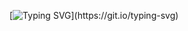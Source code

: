 [![Typing SVG](https://readme-typing-svg.herokuapp.com?font=Pixelify+Sans&weight=500&size=30&duration=2500&pause=50&color=2B4F25F2&background=000000&center=true&vCenter=true&multiline=true&width=775&height=155&lines=HELLO++WORLD+!!;I'm+Praveen+Kumar;I'm+a+Mathematician%2Ca+Philosopher+and;a+Tech+Enthusiast_)](https://git.io/typing-svg)
